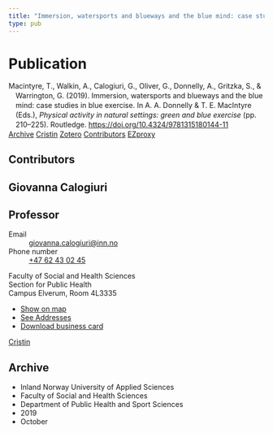 ```yaml
---
title: "Immersion, watersports and blueways and the blue mind: case studies in blue exercise"
type: pub
---
```

<h1>Publication</h1>
<article id="csl-bib-container-KHQIGMG3" class="csl-bib-container">
  <div class="csl-bib-body" style="line-height: 1.35; padding-left: 1em; text-indent:-1em;">
  <div class="csl-entry">Macintyre, T., Walkin, A., Calogiuri, G., Oliver, G., Donnelly, A., Gritzka, S., &amp; Warrington, G. (2019). Immersion, watersports and blueways and the blue mind: case studies in blue exercise. In A. A. Donnelly &amp; T. E. MacIntyre (Eds.), <i>Physical activity in natural settings: green and blue exercise</i> (pp. 210&#x2013;225). Routledge. <a href="https://doi.org/10.4324/9781315180144-11">https://doi.org/10.4324/9781315180144-11</a></div>
</div>
  <div class="csl-bib-buttons">
    <a href="#taxonomy-article-KHQIGMG3" class="csl-bib-button">Archive</a>
    <a href="https://app.cristin.no/results/show.jsf?id=1740994" alt="Cristin URL" class="csl-bib-button">Cristin</a>
    <a href="http://zotero.org/groups/5022929/items/KHQIGMG3" alt="Zotero URL" class="csl-bib-button">Zotero</a>
    <a href="#contributors-article-KHQIGMG3" class="csl-bib-button">Contributors</a>
    <a href="http://ezproxy.inn.no/login?url=https://doi.org/10.4324/9781315180144-11" class="csl-bib-button">EZproxy</a>
  </div>
  <div id="csl-bib-meta-container-KHQIGMG3"></div>
</article>
<div id="csl-bib-meta-KHQIGMG3" class="csl-bib-meta">
  <article id="contributors-article-KHQIGMG3" class="contributors-article">
    <h1>Contributors</h1>
    <div class="personas">
<div class="vrtx-hinn-person-card">
<div class="photo">
<i class="lar la-user-circle missing-person"></i>
</div>
<div class="info">
<hgroup><h1>Giovanna Calogiuri</h1>
<h2>Professor</h2>
</hgroup><dl>
<dt>Email</dt>
<dd>
<a href="mailto:giovanna.calogiuri@inn.no">giovanna.calogiuri@inn.no</a>
</dd>
<dt>Phone number</dt>
<dd><a href="tel:+4762430245">
+47 62 43 02 45
</a></dd>
</dl>
<p>
Faculty of Social and Health Sciences<br>
Section for Public Health<br>
Campus Elverum,
Room 4L3335
</p>
<ul class="vrtx-hinn-links">
<li><a href="https://www.google.com/maps?q=60.88177,11.53669">Show on map</a></li>
<li><a href="https://www.inn.no/english/find-an-employee/giovanna-calogiuri.html#vrtx-hinn-addresses">See Addresses</a></li>
<li><a href="https://www.inn.no/english/find-an-employee/giovanna-calogiuri.html?vrtx=vcf">Download business card</a></li>
</ul>
</div>
</div>
<a href="https://app.cristin.no/persons/show.jsf?id=358086" alt="Cristin URL" class="personas-cristin">Cristin</a>
</div>
  </article>
  <article id="taxonomy-article-KHQIGMG3" class="taxonomy-article">
    <h1>Archive</h1>
    <ul>
      <li>Inland Norway University of Applied Sciences</li>
      <li>Faculty of Social and Health Sciences</li>
      <li>Department of Public Health and Sport Sciences</li>
      <li>2019</li>
      <li>October</li>
    </ul>
  </article>
</div>
